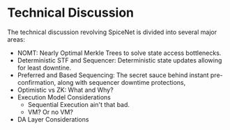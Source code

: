 # Technical Discussion

The technical discussion revolving SpiceNet is divided into several major areas:

* NOMT: Nearly Optimal Merkle Trees to solve state access bottlenecks.
* Deterministic STF and Sequencer: Deterministic state updates allowing for least downtine.
* Preferred and Based Sequencing: The secret sauce behind instant pre-confirmation, along with sequencer downtime protections,
* Optimistic vs ZK: What and Why?
* Execution Model Considerations
  * Sequential Execution ain't that bad.
  * VM? Or no VM?
* DA Layer Considerations
